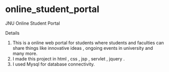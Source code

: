 # online_student_portal
JNU Online Student Portal

Details
1. This is a online web portal for students where students and faculties can share things like 
innovative ideas , ongoing events in university and many more.
2. I made this project in html , css , jsp , servlet , jquery .
3. I used Mysql for database connectivity.
